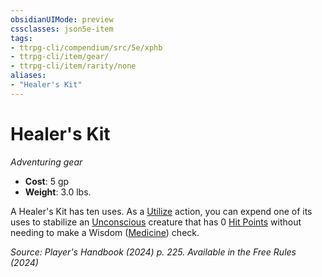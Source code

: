 ```yaml
---
obsidianUIMode: preview
cssclasses: json5e-item
tags:
- ttrpg-cli/compendium/src/5e/xphb
- ttrpg-cli/item/gear/
- ttrpg-cli/item/rarity/none
aliases: 
- "Healer's Kit"
---
```

# Healer's Kit
*Adventuring gear*  


- **Cost**: 5 gp
- **Weight**: 3.0 lbs.

A Healer's Kit has ten uses. As a [Utilize](Misc%20Files/CLI/rules/actions.md#Utilize) action, you can expend one of its uses to stabilize an [Unconscious](Misc%20Files/CLI/rules/conditions.md#Unconscious) creature that has 0 [Hit Points](Misc%20Files/CLI/rules/variant-rules/hit-points-xphb.md) without needing to make a Wisdom ([Medicine](Misc%20Files/CLI/rules/skills.md#Medicine)) check.

*Source: Player's Handbook (2024) p. 225. Available in the Free Rules (2024)*